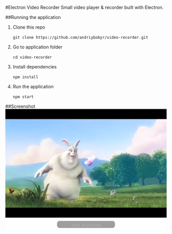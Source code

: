 #Electron Video Recorder
Small video player & recorder built with Electron.

##Running the application
1. Clone this repo

	`git clone https://github.com/andriybobyr/video-recorder.git`
2. Go to application folder

	`cd video-recorder`
3. Install dependencies

	`npm install`
4. Run the application

	`npm start`

##Screenshot
![alt text](https://github.com/andriybobyr/video-recorder/blob/master/img/screen.png?raw=true "Screenshot of application")
